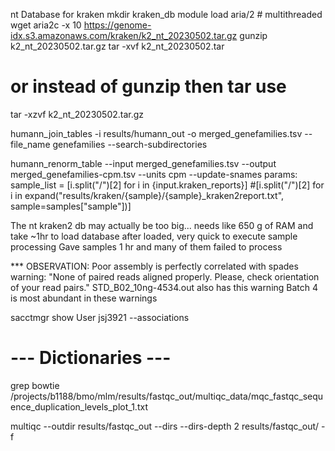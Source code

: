 
nt Database	for kraken
mkdir kraken_db
module load aria/2 # multithreaded wget
 aria2c -x 10 https://genome-idx.s3.amazonaws.com/kraken/k2_nt_20230502.tar.gz
gunzip k2_nt_20230502.tar.gz 
tar -xvf k2_nt_20230502.tar 
# or instead of gunzip then tar use 
tar -xzvf k2_nt_20230502.tar.gz 

humann_join_tables -i results/humann_out -o merged_genefamilies.tsv --file_name genefamilies --search-subdirectories

humann_renorm_table --input merged_genefamilies.tsv --output merged_genefamilies-cpm.tsv --units cpm --update-snames
    params:
        sample_list = [i.split("/")[2] for i in {input.kraken_reports}]
 #[i.split("/")[2] for i in expand("results/kraken/{sample}/{sample}_kraken2report.txt", sample=samples["sample"])]


 The nt kraken2 db may actually be too big...
    needs like 650 g of RAM and take ~1hr to load database
    after loaded, very quick to execute sample processing
    Gave samples 1 hr and many of them failed to process


*** OBSERVATION: Poor assembly is perfectly correlated with spades warning: "None of paired reads aligned properly. Please, check orientation of your read pairs."
STD_B02_10ng-4534.out also has this warning
Batch 4 is most abundant in these warnings



sacctmgr show User jsj3921 --associations


# --- Dictionaries --- #
grep bowtie /projects/b1188/bmo/mlm/results/fastqc_out/multiqc_data/mqc_fastqc_sequence_duplication_levels_plot_1.txt 

multiqc --outdir results/fastqc_out --dirs --dirs-depth 2 results/fastqc_out/ -f
